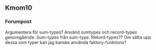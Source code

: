## Kmom10

### Forumpost

Argumentera för sum-types?
Använd sumtypes och record-types genomgående.
Sum-types från sum-type.
Rekord-types?? Om sätta upp dessa som typer kan jag kanske använda faktory-funktions?
